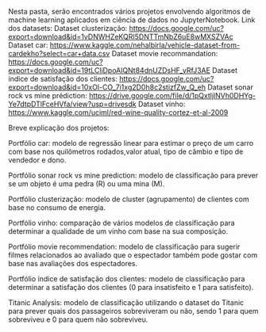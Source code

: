 Nesta pasta, serão encontrados vários projetos envolvendo algoritmos de machine learning aplicados em ciência de dados no JupyterNotebook.
Link dos datasets: 
Dataset clusterização: https://docs.google.com/uc?export=download&id=1vDNWHZeKQRI5DNTTmNbZ6uE8wMXSZVAc
Dataset car: https://www.kaggle.com/nehalbirla/vehicle-dataset-from-cardekho?select=car+data.csv
Dataset movie recommandation: https://docs.google.com/uc?export=download&id=19tLCliDpoAlQNt84dnUZDsHF_yRfJ3AE
Dataset índice de satisfação dos clientes: https://docs.google.com/uc?export=download&id=10xOl-CO_7i1xg2D0h8c2stizfZw_Q_eh
Dataset sonar rock vs mine prédiction: https://drive.google.com/file/d/1pQxtljlNVh0DHYg-Ye7dtpDTlFceHVfa/view?usp=drivesdk
Dataset vinho: https://www.kaggle.com/uciml/red-wine-quality-cortez-et-al-2009

Breve explicação dos projetos:

Portfólio car: modelo de regressão linear para estimar o preço de um carro com base nos quilômetros rodados,valor atual, tipo de câmbio e tipo de vendedor e dono.

Portfólio sonar rock vs mine prediction: modelo de classificação para prever se um objeto é uma pedra (R) ou uma mina (M).

Portfólio clusterização: modelo de cluster (agrupamento) de clientes com base no consumo de energia.

Portfólio vinho: comparação de vários modelos de classificação para determinar a qualidade de um vinho com base na sua composição.

Portfólio movie recommendation: modelo de classificação para sugerir filmes relacionados ao avaliado que o espectador também pode gostar com base nas avaliações dos espectadores.

Portfólio índice de satisfação dos clientes: modelo de classificação para determinar a satisfação dos clientes (0 para insatisfeito e 1 para satisfeito).

Titanic Analysis: modelo de classificação utilizando o dataset do Titanic para prever quais dos passageiros sobreviveram ou não, sendo 1 para quem sobreviveu e 0 para quem não sobreviveu.

